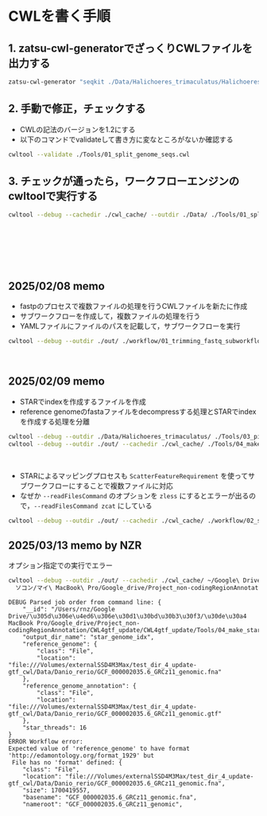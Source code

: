 # CWLを書く手順

## 1. zatsu-cwl-generatorでざっくりCWLファイルを出力する

```bash
zatsu-cwl-generator "seqkit ./Data/Halichoeres_trimaculatus/Halichoeres_trimaculatus-hifiasm-3ddna-v1.1.edit.fna.gz -i -O ./seqs_by_scaffold" > ./Tools/01_split_genome_seqs.cwl
```

## 2. 手動で修正，チェックする

- CWLの記法のバージョンを1.2にする
- 以下のコマンドでvalidateして書き方に変なところがないか確認する

```bash
cwltool --validate ./Tools/01_split_genome_seqs.cwl 
```

## 3. チェックが通ったら，ワークフローエンジンのcwltoolで実行する

```bash
cwltool --debug --cachedir ./cwl_cache/ --outdir ./Data/ ./Tools/01_split_genome_seqs.cwl
```

&nbsp;

&nbsp;

&nbsp;

## 2025/02/08 memo

- fastpのプロセスで複数ファイルの処理を行うCWLファイルを新たに作成
- サブワークフローを作成して，複数ファイルの処理を行う
- YAMLファイルにファイルのパスを記載して，サブワークフローを実行


```bash
cwltool --debug --outdir ./out/ ./workflow/01_trimming_fastq_subworkflow.cwl ./config/01_trimming_fastq_files.yml
```

&nbsp;

## 2025/02/09 memo

- STARでindexを作成するファイルを作成
- reference genomeのfastaファイルをdecompressする処理とSTARでindexを作成する処理を分離

```bash
cwltool --debug --outdir ./Data/Halichoeres_trimaculatus/ ./Tools/03_pigz.cwl
cwltool --debug --outdir ./out/ --cachedir ./cwl_cache/ ./Tools/04_make_star_index.cwl
```

&nbsp;

- STARによるマッピングプロセスも `ScatterFeatureRequirement` を使ってサブワークフローにすることで複数ファイルに対応
- なぜか `--readFilesCommand` のオプションを `zless` にするとエラーが出るので，`--readFilesCommand zcat` にしている

```bash
cwltool --debug --outdir ./out/ --cachedir ./cwl_cache/ ./workflow/02_star4cageseq_analysis_subworkflow.cwl ./config/02_star4cageseq_analysis.yml
```

## 2025/03/13 memo by NZR

オプション指定での実行でエラー

```bash
cwltool --debug --outdir ./out/ --cachedir ./cwl_cache/ ~/Google\ Drive/その他の 
  ソコン/マイ\ MacBook\ Pro/Google_drive/Project_non-codingRegionAnnotation/CWL4gtf_update/CWL4gtf_update/Tools/04_make_star_index.cwl --reference_genome ./Data/Danio_rerio/GCF_000002035.6_GRCz11_genomic.fna --reference_genome_annotation ./Data/Danio_rerio/GCF_000002035.6_GRCz11_genomic.gtf
```

```DEBUG & ERROR message
DEBUG Parsed job order from command line: {
    "__id": "/Users/rnz/Google Drive/\u305d\u306e\u4ed6\u306e\u30d1\u30bd\u30b3\u30f3/\u30de\u30a4 MacBook Pro/Google_drive/Project_non-codingRegionAnnotation/CWL4gtf_update/CWL4gtf_update/Tools/04_make_star_index.cwl",
    "output_dir_name": "star_genome_idx",
    "reference_genome": {
        "class": "File",
        "location": "file:///Volumes/externalSSD4M3Max/test_dir_4_update-gtf_cwl/Data/Danio_rerio/GCF_000002035.6_GRCz11_genomic.fna"
    },
    "reference_genome_annotation": {
        "class": "File",
        "location": "file:///Volumes/externalSSD4M3Max/test_dir_4_update-gtf_cwl/Data/Danio_rerio/GCF_000002035.6_GRCz11_genomic.gtf"
    },
    "star_threads": 16
}
ERROR Workflow error:
Expected value of 'reference_genome' to have format 'http://edamontology.org/format_1929' but
 File has no 'format' defined: {
    "class": "File",
    "location": "file:///Volumes/externalSSD4M3Max/test_dir_4_update-gtf_cwl/Data/Danio_rerio/GCF_000002035.6_GRCz11_genomic.fna",
    "size": 1700419557,
    "basename": "GCF_000002035.6_GRCz11_genomic.fna",
    "nameroot": "GCF_000002035.6_GRCz11_genomic",
```
